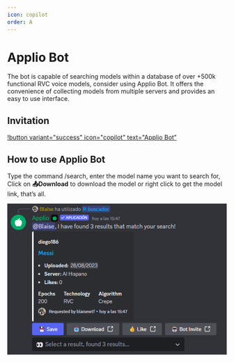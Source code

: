 ```yaml
---
icon: copilot
order: A
---
```


# Applio Bot

The bot is capable of searching models within a database of over +500k functional RVC voice models, consider using Applio Bot. It offers the convenience of collecting models from multiple servers and provides an easy to use interface.

## Invitation

[!button variant="success" icon="copilot" text="Applio Bot"](https://discord.com/oauth2/authorize?client_id=1144714449563955302&permissions=2147871809&scope=bot)

## How to use Applio Bot

Type the command /search, enter the model name you want to search for, Click on **📤Download** to download the model or right click to get the model link, that’s all.

![](/assets/Applio-Bot.png)
